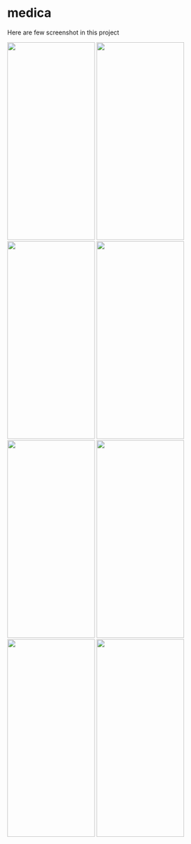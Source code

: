 # medica

Here are few screenshot in this project

<img src="https://drive.google.com/uc?export=view&id=1SsFq7YeRVtPdqOnaOB-3tOqMQWh7-80U" width="200" height="450">
<img src="https://drive.google.com/uc?export=view&id=11SjE7j9DN0ThDtI-LX1wdF1V6SYCHV7a4" width="200" height="450">
<img src="https://drive.google.com/uc?export=view&id=1SY1Y3ik3gxwC5hoXqpf5NkzeStj1dJII" width="200" height="450">
<img src="https://drive.google.com/uc?export=view&id=1SXbS0caO-GMopXZOvPXiK3vY2eE_gH5T" width="200" height="450">
<img src="https://drive.google.com/uc?export=view&id=1Qhk1acACeBKWMhUR8BULnSs5DJiFtxi2" width="200" height="450">
<img src="https://drive.google.com/uc?export=view&id=1SESQUUCGYzn7xsABAP7mVUFU6CQe48-I" width="200" height="450">
<img src="https://drive.google.com/uc?export=view&id=1QJVj9YWx9GcHk_6yqADXoDfUMPDDBlb_" width="200" height="450">
<img src="https://drive.google.com/uc?export=view&id=1Peir5uuL7N8ogv4La66oX1xn0yyoohow" width="200" height="450">
